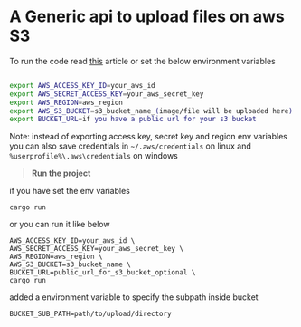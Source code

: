 # A Generic api to upload files on aws S3

To run the code read [this](https://docs.aws.amazon.com/sdk-for-rust/latest/dg/credentials.html) article or set the below environment variables

```bash

export AWS_ACCESS_KEY_ID=your_aws_id
export AWS_SECRET_ACCESS_KEY=your_aws_secret_key
export AWS_REGION=aws_region
export AWS_S3_BUCKET=s3_bucket_name_(image/file will be uploaded here)
export BUCKET_URL=if you have a public url for your s3 bucket

```

Note: instead of exporting access key, secret key and region env variables you can also save credentials in `~/.aws/credentials` on linux and `%userprofile%\.aws\credentials` on windows


> **Run the project**

if you have set the env variables

    cargo run

or you can run it like below

    AWS_ACCESS_KEY_ID=your_aws_id \
    AWS_SECRET_ACCESS_KEY=your_aws_secret_key \
    AWS_REGION=aws_region \
    AWS_S3_BUCKET=s3_bucket_name \
    BUCKET_URL=public_url_for_s3_bucket_optional \
    cargo run


added a environment variable to specify the subpath inside bucket

    BUCKET_SUB_PATH=path/to/upload/directory


